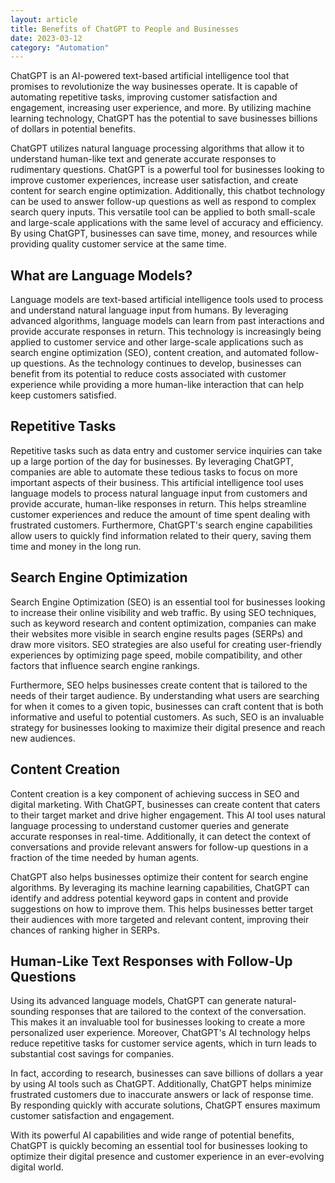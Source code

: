 ```yaml
---
layout: article
title: Benefits of ChatGPT to People and Businesses
date: 2023-03-12
category: "Automation"
---
```


ChatGPT is an AI-powered text-based artificial intelligence tool that promises to revolutionize the way businesses operate. It is capable of automating repetitive tasks, improving customer satisfaction and engagement, increasing user experience, and more. By utilizing machine learning technology, ChatGPT has the potential to save businesses billions of dollars in potential benefits.

<!-- excerpt -->

ChatGPT utilizes natural language processing algorithms that allow it to understand human-like text and generate accurate responses to rudimentary questions. ChatGPT is a powerful tool for businesses looking to improve customer experiences, increase user satisfaction, and create content for search engine optimization. Additionally, this chatbot technology can be used to answer follow-up questions as well as respond to complex search query inputs. This versatile tool can be applied to both small-scale and large-scale applications with the same level of accuracy and efficiency. By using ChatGPT, businesses can save time, money, and resources while providing quality customer service at the same time.

## What are Language Models?

Language models are text-based artificial intelligence tools used to process and understand natural language input from humans. By leveraging advanced algorithms, language models can learn from past interactions and provide accurate responses in return. This technology is increasingly being applied to customer service and other large-scale applications such as search engine optimization (SEO), content creation, and automated follow-up questions. As the technology continues to develop, businesses can benefit from its potential to reduce costs associated with customer experience while providing a more human-like interaction that can help keep customers satisfied. 

## Repetitive Tasks

Repetitive tasks such as data entry and customer service inquiries can take up a large portion of the day for businesses. By leveraging ChatGPT, companies are able to automate these tedious tasks to focus on more important aspects of their business. This artificial intelligence tool uses language models to process natural language input from customers and provide accurate, human-like responses in return. This helps streamline customer experiences and reduce the amount of time spent dealing with frustrated customers. Furthermore, ChatGPT's search engine capabilities allow users to quickly find information related to their query, saving them time and money in the long run. 

## Search Engine Optimization

Search Engine Optimization (SEO) is an essential tool for businesses looking to increase their online visibility and web traffic. By using SEO techniques, such as keyword research and content optimization, companies can make their websites more visible in search engine results pages (SERPs) and draw more visitors. SEO strategies are also useful for creating user-friendly experiences by optimizing page speed, mobile compatibility, and other factors that influence search engine rankings. 

Furthermore, SEO helps businesses create content that is tailored to the needs of their target audience. By understanding what users are searching for when it comes to a given topic, businesses can craft content that is both informative and useful to potential customers. As such, SEO is an invaluable strategy for businesses looking to maximize their digital presence and reach new audiences.

## Content Creation

Content creation is a key component of achieving success in SEO and digital marketing. With ChatGPT, businesses can create content that caters to their target market and drive higher engagement. This AI tool uses natural language processing to understand customer queries and generate accurate responses in real-time. Additionally, it can detect the context of conversations and provide relevant answers for follow-up questions in a fraction of the time needed by human agents.

ChatGPT also helps businesses optimize their content for search engine algorithms. By leveraging its machine learning capabilities, ChatGPT can identify and address potential keyword gaps in content and provide suggestions on how to improve them. This helps businesses better target their audiences with more targeted and relevant content, improving their chances of ranking higher in SERPs.

## Human-Like Text Responses with Follow-Up Questions

Using its advanced language models, ChatGPT can generate natural-sounding responses that are tailored to the context of the conversation. This makes it an invaluable tool for businesses looking to create a more personalized user experience. Moreover, ChatGPT's AI technology helps reduce repetitive tasks for customer service agents, which in turn leads to substantial cost savings for companies. 

In fact, according to research, businesses can save billions of dollars a year by using AI tools such as ChatGPT. Additionally, ChatGPT helps minimize frustrated customers due to inaccurate answers or lack of response time. By responding quickly with accurate solutions, ChatGPT ensures maximum customer satisfaction and engagement. 

With its powerful AI capabilities and wide range of potential benefits, ChatGPT is quickly becoming an essential tool for businesses looking to optimize their digital presence and customer experience in an ever-evolving digital world.